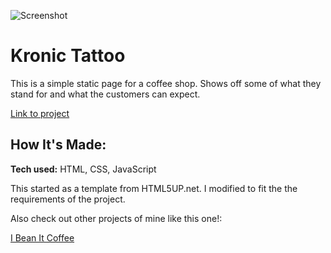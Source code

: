 ![Screenshot](/images/iBeanIt.gif)


# Kronic Tattoo
This is a simple static page for a coffee shop. Shows off some of what they stand for and what the customers can expect.

[Link to project](https://ibeanit.netlify.app/)

## How It's Made:

**Tech used:** HTML, CSS, JavaScript

This started as a template from HTML5UP.net. I modified to fit the the requirements of the project.


Also check out other projects of mine like this one!:

[I Bean It Coffee](https://github.com/ChrisThompsonDev/kronicTattoo)

